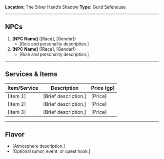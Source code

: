 **Location:** The Silver Hand’s Shadow
**Type:** Guild Safehouse

---

## NPCs  
1. **[NPC Name]** ([Race], [Gender])  
   - [Role and personality description.]  
2. **[NPC Name]** ([Race], [Gender])  
   - [Role and personality description.]  

---

## Services & Items  
| Item/Service          | Description                             | Price (gp) |
|-----------------------|-----------------------------------------|------------|
| [Item 1]              | [Brief description.]                    | [Price]    |
| [Item 2]              | [Brief description.]                    | [Price]    |
| [Item 3]              | [Brief description.]                    | [Price]    |

---

## Flavor  
- [Atmosphere description.]  
- [Optional rumor, event, or quest hook.]  